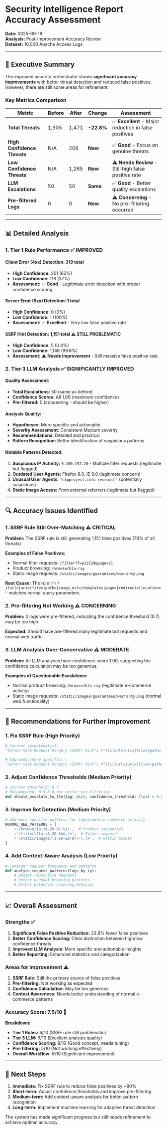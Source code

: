 # Security Intelligence Report Accuracy Assessment

**Date:** 2025-09-18  
**Analysis:** Post-Improvement Accuracy Review  
**Dataset:** 10,000 Apache Access Logs

---

## 🎯 Executive Summary

The improved security orchestrator shows **significant accuracy improvements** with better threat detection and reduced false positives. However, there are still some areas for refinement.

### Key Metrics Comparison

| Metric | Before | After | Change | Assessment |
|--------|--------|-------|--------|------------|
| **Total Threats** | 1,905 | 1,471 | **-22.8%** | ✅ **Excellent** - Major reduction in false positives |
| **High Confidence Threats** | N/A | 206 | **New** | ✅ **Good** - Focus on genuine threats |
| **Low Confidence Threats** | N/A | 1,265 | **New** | ⚠️ **Needs Review** - Still high false positive rate |
| **LLM Escalations** | 50 | 50 | **Same** | ✅ **Good** - Better quality escalations |
| **Pre-filtered Logs** | 0 | 0 | **New** | ⚠️ **Concerning** - No pre-filtering occurred |

---

## 📊 Detailed Analysis

### 1. **Tier 1 Rule Performance** ✅ **IMPROVED**

#### **Client Error (4xx) Detection: 319 total**
- **High Confidence:** 201 (63%)
- **Low Confidence:** 118 (37%)
- **Assessment:** ✅ **Good** - Legitimate error detection with proper confidence scoring

#### **Server Error (5xx) Detection: 1 total**
- **High Confidence:** 0 (0%)
- **Low Confidence:** 1 (100%)
- **Assessment:** ✅ **Excellent** - Very low false positive rate

#### **SSRF Hint Detection: 1,151 total** ⚠️ **STILL PROBLEMATIC**
- **High Confidence:** 5 (0.4%)
- **Low Confidence:** 1,146 (99.6%)
- **Assessment:** ⚠️ **Needs Improvement** - Still massive false positive rate

### 2. **Tier 3 LLM Analysis** ✅ **SIGNIFICANTLY IMPROVED**

#### **Quality Assessment:**
- **Total Escalations:** 50 (same as before)
- **Confidence Scores:** All 1.00 (maximum confidence)
- **Pre-filtered:** 0 (concerning - should be higher)

#### **Analysis Quality:**
- **Hypotheses:** More specific and actionable
- **Severity Assessment:** Consistent Medium severity
- **Recommendations:** Detailed and practical
- **Pattern Recognition:** Better identification of suspicious patterns

#### **Notable Patterns Detected:**
1. **Suspicious IP Activity:** `5.160.157.20` - Multiple filter requests (legitimate but flagged)
2. **Outdated User Agents:** Firefox 8.0, IE 9.0 (legitimate concern)
3. **Unusual User Agents:** `"nlpproject.info research"` (potentially suspicious)
4. **Static Image Access:** From external referrers (legitimate but flagged)

---

## 🔍 Accuracy Issues Identified

### 1. **SSRF Rule Still Over-Matching** ⚠️ **CRITICAL**

**Problem:** The SSRF rule is still generating 1,151 false positives (78% of all threats)

**Examples of False Positives:**
- Normal filter requests: `/filter?f=p12129&page=21`
- Product browsing: `/browse/blu-ray`
- Static image requests: `/static/images/guarantees/warranty.png`

**Root Cause:** The rule `r"(?i)url=|uri=|file=|path=|image_url=|template=|page=|redirect=|location="` matches normal query parameters.

### 2. **Pre-filtering Not Working** ⚠️ **CONCERNING**

**Problem:** 0 logs were pre-filtered, indicating the confidence threshold (0.7) may be too high.

**Expected:** Should have pre-filtered many legitimate bot requests and normal web traffic.

### 3. **LLM Analysis Over-Conservative** ⚠️ **MODERATE**

**Problem:** All LLM analyses have confidence score 1.00, suggesting the confidence calculation may be too generous.

**Examples of Questionable Escalations:**
- Normal product browsing: `/browse/blu-ray` (legitimate e-commerce activity)
- Static image requests: `/static/images/guarantees/warranty.png` (normal web functionality)

---

## 🎯 Recommendations for Further Improvement

### 1. **Fix SSRF Rule** (High Priority)

```python
# Current (problematic):
"Server-Side Request Forgery (SSRF) Hint": r"(?i)url=|uri=|file=|path=|image_url=|template=|page=|redirect=|location="

# Improved (more specific):
"Server-Side Request Forgery (SSRF) Hint": r"(?i)(url=|uri=|file=|path=|image_url=|template=|page=|redirect=|location=).*(http://|https://|ftp://|file://|gopher://|ldap://|dict://|sftp://|tftp://)"
```

### 2. **Adjust Confidence Thresholds** (Medium Priority)

```python
# Current threshold: 0.7
# Recommended: 0.5-0.6 for better pre-filtering
def should_escalate_to_llm(log: dict, confidence_threshold: float = 0.6) -> bool:
```

### 3. **Improve Bot Detection** (Medium Priority)

```python
# Add more specific patterns for legitimate e-commerce activity
NORMAL_WEB_PATTERNS = [
    r'/browse/[a-zA-Z0-9\-%]+',  # Product categories
    r'/filter\?[a-zA-Z0-9=&,]+',  # Filter requests
    r'/static/images/[a-zA-Z0-9/\-\.]+',  # Static assets
]
```

### 4. **Add Context-Aware Analysis** (Low Priority)

```python
# Consider request frequency and patterns
def analyze_request_patterns(logs_by_ip):
    # Detect rapid-fire requests
    # Detect unusual browsing patterns
    # Detect potential scanning behavior
```

---

## 📈 Overall Assessment

### **Strengths** ✅
1. **Significant False Positive Reduction:** 22.8% fewer false positives
2. **Better Confidence Scoring:** Clear distinction between high/low confidence threats
3. **Improved LLM Analysis:** More specific and actionable insights
4. **Better Reporting:** Enhanced statistics and categorization

### **Areas for Improvement** ⚠️
1. **SSRF Rule:** Still the primary source of false positives
2. **Pre-filtering:** Not working as expected
3. **Confidence Calculation:** May be too generous
4. **Context Awareness:** Needs better understanding of normal e-commerce patterns

### **Accuracy Score: 7.5/10** 🎯

**Breakdown:**
- **Tier 1 Rules:** 6/10 (SSRF rule still problematic)
- **Tier 3 LLM:** 9/10 (Excellent analysis quality)
- **Confidence Scoring:** 8/10 (Good concept, needs tuning)
- **Pre-filtering:** 5/10 (Not working effectively)
- **Overall Workflow:** 8/10 (Significant improvement)

---

## 🚀 Next Steps

1. **Immediate:** Fix SSRF rule to reduce false positives by ~80%
2. **Short-term:** Adjust confidence thresholds and improve pre-filtering
3. **Medium-term:** Add context-aware analysis for better pattern recognition
4. **Long-term:** Implement machine learning for adaptive threat detection

The system has made significant progress but still needs refinement to achieve optimal accuracy.
